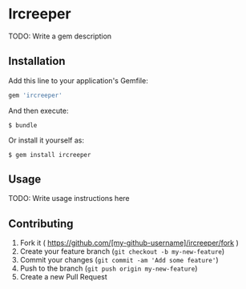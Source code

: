 # Ircreeper

TODO: Write a gem description

## Installation

Add this line to your application's Gemfile:

```ruby
gem 'ircreeper'
```

And then execute:

    $ bundle

Or install it yourself as:

    $ gem install ircreeper

## Usage

TODO: Write usage instructions here

## Contributing

1. Fork it ( https://github.com/[my-github-username]/ircreeper/fork )
2. Create your feature branch (`git checkout -b my-new-feature`)
3. Commit your changes (`git commit -am 'Add some feature'`)
4. Push to the branch (`git push origin my-new-feature`)
5. Create a new Pull Request
